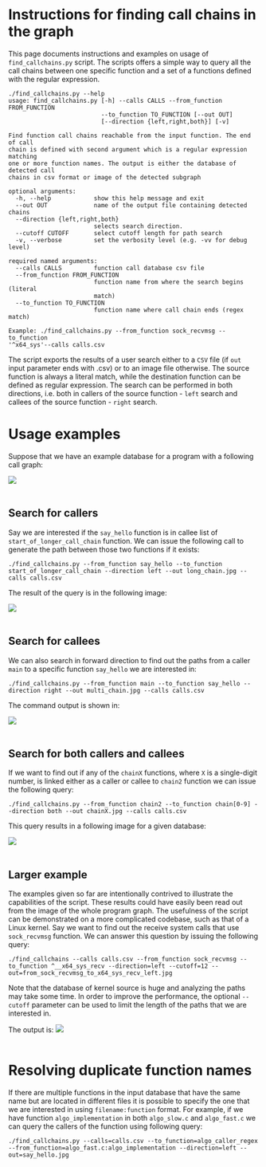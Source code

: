 # Instructions for finding call chains in the graph

This page documents instructions and examples on usage of `find_callchains.py` script. The scripts offers a simple way to query all the call chains between one specific function and a set of a functions defined with the regular expression.

```
./find_callchains.py --help
usage: find_callchains.py [-h] --calls CALLS --from_function FROM_FUNCTION
                          --to_function TO_FUNCTION [--out OUT]
                          [--direction {left,right,both}] [-v]

Find function call chains reachable from the input function. The end of call
chain is defined with second argument which is a regular expression matching
one or more function names. The output is either the database of detected call
chains in csv format or image of the detected subgraph

optional arguments:
  -h, --help            show this help message and exit
  --out OUT             name of the output file containing detected chains
  --direction {left,right,both}
                        selects search direction.
  --cutoff CUTOFF       select cutoff length for path search
  -v, --verbose         set the verbosity level (e.g. -vv for debug level)

required named arguments:
  --calls CALLS         function call database csv file
  --from_function FROM_FUNCTION
                        function name from where the search begins (literal
                        match)
  --to_function TO_FUNCTION
                        function name where call chain ends (regex match)

Example: ./find_callchains.py --from_function sock_recvmsg --to_function
'^x64_sys'--calls calls.csv
```


The script exports the results of a user search either to a `CSV` file (if `out` input parameter ends with .csv) or to an image file otherwise. The source function is always a literal match, while the destination function can be defined as regular expression. The search can be performed in both directions, i.e. both in
callers of the source function - `left` search and callees of the source function - `right` search.

# Usage examples


Suppose that we have an example database for a program with a following call graph:

<img src="all_callchains.jpg">
<br /><br />

## Search for callers

Say we are interested if the `say_hello` function is in callee list of `start_of_longer_call_chain` function. We can issue the following call to generate the path between those two functions if it exists:
```
./find_callchains.py --from_function say_hello --to_function start_of_longer_call_chain --direction left --out long_chain.jpg --calls calls.csv
```

The result of the query is in the following image:

<img src="long_chain.jpg">
<br /><br />

## Search for callees

We can also search in forward direction to find out the paths from a caller `main` to a specific function `say_hello` we are interested in:
```
./find_callchains.py --from_function main --to_function say_hello --direction right --out multi_chain.jpg --calls calls.csv
```
The command output is shown in:

<img src="multi_chain.jpg">
<br /><br />

## Search for both callers and callees

If we want to find out if any of the `chainX` functions, where `X` is a single-digit number, is linked either as a caller or callee to `chain2` function we can issue the following query:
```
./find_callchains.py --from_function chain2 --to_function chain[0-9] --direction both --out chainX.jpg --calls calls.csv
```
This query results in a following image for a given database:

<img src="chainX.jpg">
<br /><br />

## Larger example
The examples given so far are intentionally contrived to illustrate the capabilities of the script. These results could have easily been read out from the image of the whole program graph. The usefulness of the script can be demonstrated on a more complicated codebase, such as that of a Linux kernel. Say we want to find out the receive system calls that use `sock_recvmsg` function. We can answer this question by issuing the following query:
```
./find_callchains --calls calls.csv --from_function sock_recvmsg --to_function ^__x64_sys_recv --direction=left --cutoff=12 --out=from_sock_recvmsg_to_x64_sys_recv_left.jpg

```
Note that the database of kernel source is huge and analyzing the paths may take some time. In order to improve the performance, the optional `--cutoff` parameter can be used to limit the length of the paths that we are interested in.

The output is:
<img src="from_sock_recvmsg_to_x64_sys_recv_left.jpg">
<br /><br />

# Resolving duplicate function names
If there are multiple functions in the input database that have the same name but are located in different files it is possible to specify the one that we are interested in using `filename:function` format. For example, if we have function `algo_implementation` in both `algo_slow.c` and `algo_fast.c` we can query the callers of the function using following query:
```
./find_callchains.py --calls=calls.csv --to_function=algo_caller_regex --from_function=algo_fast.c:algo_implementation --direction=left --out=say_hello.jpg 
```
